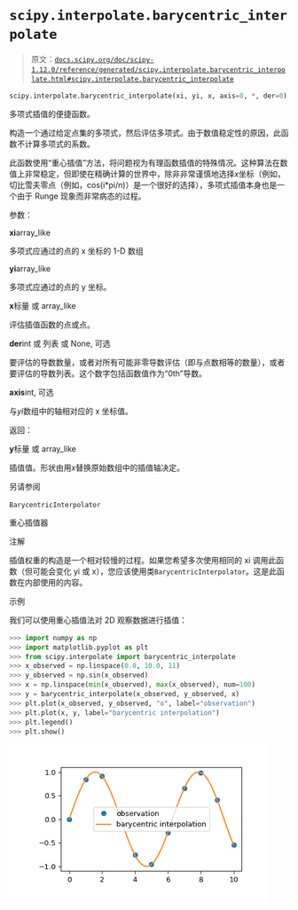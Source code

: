 # `scipy.interpolate.barycentric_interpolate`

> 原文：[`docs.scipy.org/doc/scipy-1.12.0/reference/generated/scipy.interpolate.barycentric_interpolate.html#scipy.interpolate.barycentric_interpolate`](https://docs.scipy.org/doc/scipy-1.12.0/reference/generated/scipy.interpolate.barycentric_interpolate.html#scipy.interpolate.barycentric_interpolate)

```py
scipy.interpolate.barycentric_interpolate(xi, yi, x, axis=0, *, der=0)
```

多项式插值的便捷函数。

构造一个通过给定点集的多项式，然后评估多项式。由于数值稳定性的原因，此函数不计算多项式的系数。

此函数使用“重心插值”方法，将问题视为有理函数插值的特殊情况。这种算法在数值上非常稳定，但即使在精确计算的世界中，除非非常谨慎地选择*x*坐标（例如，切比雪夫零点（例如，cos(i*pi/n)）是一个很好的选择），多项式插值本身也是一个由于 Runge 现象而非常病态的过程。

参数：

**xi**array_like

多项式应通过的点的 x 坐标的 1-D 数组

**yi**array_like

多项式应通过的点的 y 坐标。

**x**标量 或 array_like

评估插值函数的点或点。

**der**int 或 列表 或 None, 可选

要评估的导数数量，或者对所有可能非零导数评估（即与点数相等的数量），或者要评估的导数列表。这个数字包括函数值作为“0th”导数。

**axis**int, 可选

与*yi*数组中的轴相对应的 x 坐标值。

返回：

**y**标量 或 array_like

插值值。形状由用*x*替换原始数组中的插值轴决定。

另请参阅

`BarycentricInterpolator`

重心插值器

注解

插值权重的构造是一个相对较慢的过程。如果您希望多次使用相同的 xi 调用此函数（但可能会变化 yi 或 x），您应该使用类`BarycentricInterpolator`。这是此函数在内部使用的内容。

示例

我们可以使用重心插值法对 2D 观察数据进行插值：

```py
>>> import numpy as np
>>> import matplotlib.pyplot as plt
>>> from scipy.interpolate import barycentric_interpolate
>>> x_observed = np.linspace(0.0, 10.0, 11)
>>> y_observed = np.sin(x_observed)
>>> x = np.linspace(min(x_observed), max(x_observed), num=100)
>>> y = barycentric_interpolate(x_observed, y_observed, x)
>>> plt.plot(x_observed, y_observed, "o", label="observation")
>>> plt.plot(x, y, label="barycentric interpolation")
>>> plt.legend()
>>> plt.show() 
```

![../../_images/scipy-interpolate-barycentric_interpolate-1.png](img/9e1425b4aed26d1b422fd46aef23ce07.png)
